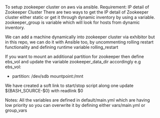 To setup zookeeper cluster on aws via ansible.
Requirement: IP detail of Zookeeper Cluster
There are two ways to get the IP detail of Zookeeper cluster either static or get it through dynamic inventory by using a variable.
zookeeper_group is variable which will look for hosts from dynamic inventory.

We can add a machine dynamically into zookeeper cluster via exhibitor but in this repo, we can do it with Ansible too, by uncommenting rolling restart functionality and defining runtime variable rolling_restart

If you want to mount an additional partition for zookeeper then define ebs_vol and update the variable zookeeper_data_dir accordingly
e.g
ebs_vol:
  - partition: /dev/sdb
    mountpoint:/mnt

We have created a soft link to start/stop script along one update ${BASH_SOURCE-$0} with readlink $0
 
Notes: All the variables are defined in default/main.yml which are having low priority so you can overwrite it by defining either vars/main.yml or group_vars

